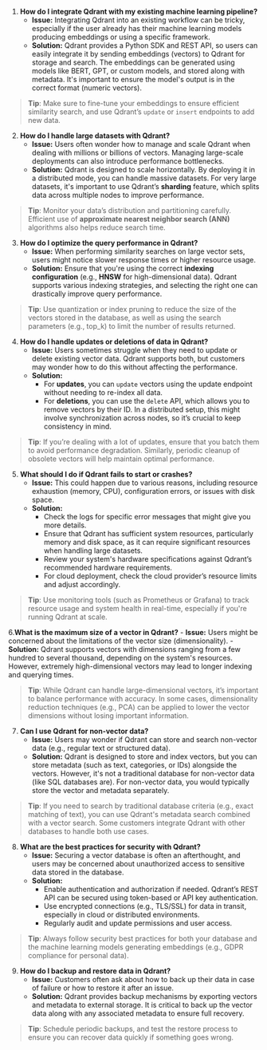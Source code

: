 1. **How do I integrate Qdrant with my existing machine learning pipeline?**
    - **Issue:** Integrating Qdrant into an existing workflow can be tricky, especially if the user already has their machine learning models producing embeddings or using a specific framework.
    - **Solution:** Qdrant provides a Python SDK and REST API, so users can easily integrate it by sending embeddings (vectors) to Qdrant for storage and search. The embeddings can be generated using models like BERT, GPT, or custom models, and stored along with metadata. It's important to ensure the model's output is in the correct format (numeric vectors).
> **Tip**: Make sure to fine-tune your embeddings to ensure efficient similarity search, and use Qdrant’s `update` or `insert` endpoints to add new data.

2. **How do I handle large datasets with Qdrant?**
    - **Issue:** Users often wonder how to manage and scale Qdrant when dealing with millions or billions of vectors. Managing large-scale deployments can also introduce performance bottlenecks.
    - **Solution:** Qdrant is designed to scale horizontally. By deploying it in a distributed mode, you can handle massive datasets. For very large datasets, it's important to use Qdrant’s **sharding**	 feature, which splits data across multiple nodes to improve performance.
> **Tip**: Monitor your data’s distribution and partitioning carefully. Efficient use of **approximate nearest neighbor search (ANN)** algorithms also helps reduce search time.

3. **How do I optimize the query performance in Qdrant?**
    - **Issue:** When performing similarity searches on large vector sets, users might notice slower response times or higher resource usage.
    - **Solution:** Ensure that you're using the correct **indexing configuration** (e.g., **HNSW** for high-dimensional data). Qdrant supports various indexing strategies, and selecting the right one can drastically improve query performance.
> **Tip**: Use quantization or index pruning to reduce the size of the vectors stored in the database, as well as using the search parameters (e.g., top_k) to limit the number of results returned.

4. **How do I handle updates or deletions of data in Qdrant?**
    - **Issue:**  Users sometimes struggle when they need to update or delete existing vector data. Qdrant supports both, but customers may wonder how to do this without affecting the performance.
    - **Solution:**
        - For **updates**, you can `update` vectors using the update endpoint without needing to re-index all data.
        - For **deletions**, you can use the `delete` API, which allows you to remove vectors by their ID. In a distributed setup, this might involve synchronization across nodes, so it’s crucial to keep consistency in mind.
> **Tip**: If you’re dealing with a lot of updates, ensure that you batch them to avoid performance degradation. Similarly, periodic cleanup of obsolete vectors will help maintain optimal performance.

5. **What should I do if Qdrant fails to start or crashes?**
    - **Issue:**  This could happen due to various reasons, including resource exhaustion (memory, CPU), configuration errors, or issues with disk space.
    - **Solution:**
        - Check the logs for specific error messages that might give you more details.
        - Ensure that Qdrant has sufficient system resources, particularly memory and disk space, as it can require significant resources when handling large datasets.
        - Review your system's hardware specifications against Qdrant’s recommended hardware requirements.
        - For cloud deployment, check the cloud provider’s resource limits and adjust accordingly.
> **Tip**: Use monitoring tools (such as Prometheus or Grafana) to track resource usage and system health in real-time, especially if you're running Qdrant at scale.

6.**What is the maximum size of a vector in Qdrant?**
    - **Issue:**  Users might be concerned about the limitations of the vector size (dimensionality).
    - **Solution:**  Qdrant supports vectors with dimensions ranging from a few hundred to several thousand, depending on the system's resources. However, extremely high-dimensional vectors may lead to longer indexing and querying times.
> **Tip**: While Qdrant can handle large-dimensional vectors, it’s important to balance performance with accuracy. In some cases, dimensionality reduction techniques (e.g., PCA) can be applied to lower the vector dimensions without losing important information.

7. **Can I use Qdrant for non-vector data?**
    - **Issue:**  Users may wonder if Qdrant can store and search non-vector data (e.g., regular text or structured data).
    - **Solution:**  Qdrant is designed to store and index vectors, but you can store metadata (such as text, categories, or IDs) alongside the vectors. However, it's not a traditional database for non-vector data (like SQL databases are). For non-vector data, you would typically store the vector and metadata separately.
> **Tip**: If you need to search by traditional database criteria (e.g., exact matching of text), you can use Qdrant's metadata search combined with a vector search. Some customers integrate Qdrant with other databases to handle both use cases.

8. **What are the best practices for security with Qdrant?**
    - **Issue:**  Securing a vector database is often an afterthought, and users may be concerned about unauthorized access to sensitive data stored in the database.
    - **Solution:**
        - Enable authentication and authorization if needed. Qdrant’s REST API can be secured using token-based or API key authentication.
        - Use encrypted connections (e.g., TLS/SSL) for data in transit, especially in cloud or distributed environments.
        - Regularly audit and update permissions and user access.
> **Tip**: Always follow security best practices for both your database and the machine learning models generating embeddings (e.g., GDPR compliance for personal data).

9. **How do I backup and restore data in Qdrant?**
    - **Issue:**  Customers often ask about how to back up their data in case of failure or how to restore it after an issue.
    - **Solution:**  Qdrant provides backup mechanisms by exporting vectors and metadata to external storage. It is critical to back up the vector data along with any associated metadata to ensure full recovery.
> **Tip**: Schedule periodic backups, and test the restore process to ensure you can recover data quickly if something goes wrong.

